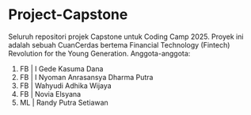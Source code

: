 # Project-Capstone
Seluruh repositori projek Capstone untuk Coding Camp 2025. Proyek ini adalah sebuah CuanCerdas bertema Financial Technology (Fintech) Revolution for the Young Generation.
Anggota-anggota:
1. FB | I Gede Kasuma Dana
2. FB | I Nyoman Anrasansya Dharma Putra
3. FB | Wahyudi Adhika Wijaya
4. FB | Novia Elsyana
5. ML | Randy Putra Setiawan		
